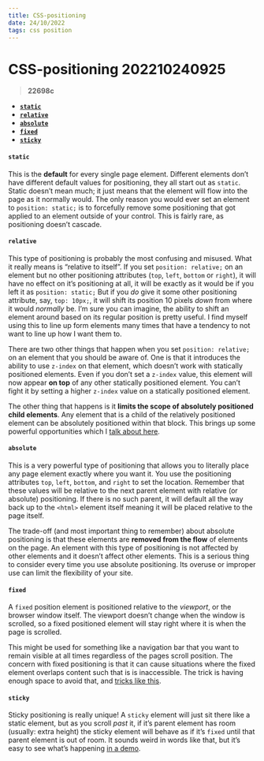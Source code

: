 ```yaml
---
title: CSS-positioning
date: 24/10/2022
tags: css position
---
```


# **CSS-positioning** 202210240925 <!-- omit in toc -->
> **22698c**

- [**`static`**](#static)
- [**`relative`**](#relative)
- [**`absolute`**](#absolute)
- [**`fixed`**](#fixed)
- [**`sticky`**](#sticky)

#### **`static`**

This is the **default** for every single page element. Different elements don’t have different default values for positioning, they all start out as `static`. Static doesn’t mean much; it just means that the element will flow into the page as it normally would. The only reason you would ever set an element to `position: static;` is to forcefully remove some positioning that got applied to an element outside of your control. This is fairly rare, as positioning doesn’t cascade.

#### **`relative`**

This type of positioning is probably the most confusing and misused. What it really means is “relative to itself”. If you set `position: relative;` on an element but no other positioning attributes (`top`, `left`, `bottom` or `right`), it will have no effect on it’s positioning at all, it will be exactly as it would be if you left it as `position: static;` But if you _do_ give it some other positioning attribute, say, `top: 10px;`, it will shift its position 10 pixels _down_ from where it would _normally_ be. I’m sure you can imagine, the ability to shift an element around based on its regular position is pretty useful. I find myself using this to line up form elements many times that have a tendency to not want to line up how I want them to.

There are two other things that happen when you set `position: relative;` on an element that you should be aware of. One is that it introduces the ability to use `z-index` on that element, which doesn’t work with statically positioned elements. Even if you don’t set a `z-index` value, this element will now appear **on top** of any other statically positioned element. You can’t fight it by setting a higher `z-index` value on a statically positioned element.

The other thing that happens is it **limits the scope of absolutely positioned child elements**. Any element that is a child of the relatively positioned element can be absolutely positioned within that block. This brings up some powerful opportunities which I [talk about here](https://css-tricks.com/absolute-positioning-inside-relative-positioning/).

#### **`absolute`**

This is a very powerful type of positioning that allows you to literally place any page element exactly where you want it. You use the positioning attributes `top`, `left`, `bottom`, and `right` to set the location. Remember that these values will be relative to the next parent element with relative (or absolute) positioning. If there is no such parent, it will default all the way back up to the `<html>` element itself meaning it will be placed relative to the page itself.

The trade-off (and most important thing to remember) about absolute positioning is that these elements are **removed from the flow** of elements on the page. An element with this type of positioning is not affected by other elements and it doesn’t affect other elements. This is a serious thing to consider every time you use absolute positioning. Its overuse or improper use can limit the flexibility of your site.

#### **`fixed`**

A `fixed` position element is positioned relative to the _viewport_, or the browser window itself. The viewport doesn’t change when the window is scrolled, so a fixed positioned element will stay right where it is when the page is scrolled.

This might be used for something like a navigation bar that you want to remain visible at all times regardless of the pages scroll position. The concern with fixed positioning is that it can cause situations where the fixed element overlaps content such that is is inaccessible. The trick is having enough space to avoid that, and [tricks like this](https://css-tricks.com/fixed-headers-and-jump-links-the-solution-is-scroll-margin-top/).

#### **`sticky`**

Sticky positioning is really unique! A `sticky` element will just sit there like a static element, but as you scroll _past_ it, if it’s parent element has room (usually: extra height) the sticky element will behave as if it’s `fixed` until that parent element is out of room. It sounds weird in words like that, but it’s easy to see what’s happening [in a demo](https://css-tricks.com/position-sticky-2/).